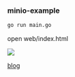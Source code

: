 ### minio-example

```sh
go run main.go
```

open web/index.html

![](https://images.xiusl.com/blog/2025-01-07/zA6NPu-20250107150748.jpg)


[blog](https://blog.xiusl.com2024/12/11/241211-minio/)

